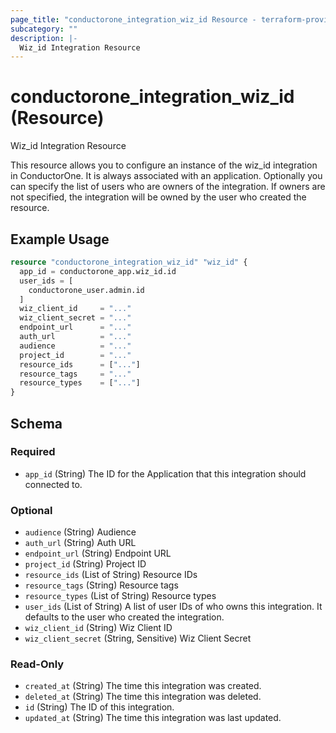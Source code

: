 ```yaml
---
page_title: "conductorone_integration_wiz_id Resource - terraform-provider-conductorone"
subcategory: ""
description: |-
  Wiz_id Integration Resource
---
```


# conductorone_integration_wiz_id (Resource)

Wiz_id Integration Resource

This resource allows you to configure an instance of the wiz_id integration in ConductorOne.
It is always associated with an application. Optionally you can specify the list of users who are owners of the integration.
If owners are not specified, the integration will be owned by the user who created the resource.

## Example Usage

```terraform
resource "conductorone_integration_wiz_id" "wiz_id" {
  app_id = conductorone_app.wiz_id.id
  user_ids = [
    conductorone_user.admin.id
  ]
  wiz_client_id     = "..."
  wiz_client_secret = "..."
  endpoint_url      = "..."
  auth_url          = "..."
  audience          = "..."
  project_id        = "..."
  resource_ids      = ["..."]
  resource_tags     = "..."
  resource_types    = ["..."]
}
```

<!-- schema generated by tfplugindocs -->
## Schema

### Required

- `app_id` (String) The ID for the Application that this integration should connected to.

### Optional

- `audience` (String) Audience
- `auth_url` (String) Auth URL
- `endpoint_url` (String) Endpoint URL
- `project_id` (String) Project ID
- `resource_ids` (List of String) Resource IDs
- `resource_tags` (String) Resource tags
- `resource_types` (List of String) Resource types
- `user_ids` (List of String) A list of user IDs of who owns this integration. It defaults to the user who created the integration.
- `wiz_client_id` (String) Wiz Client ID
- `wiz_client_secret` (String, Sensitive) Wiz Client Secret

### Read-Only

- `created_at` (String) The time this integration was created.
- `deleted_at` (String) The time this integration was deleted.
- `id` (String) The ID of this integration.
- `updated_at` (String) The time this integration was last updated.

